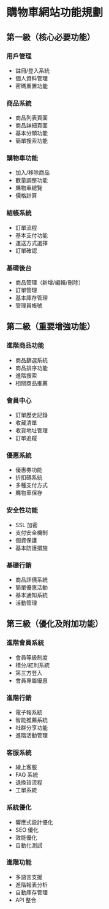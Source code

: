 # 購物車網站功能規劃

## 第一級（核心必要功能）

### 用戶管理
- 註冊/登入系統
- 個人資料管理
- 密碼重置功能

### 商品系統
- 商品列表頁面
- 商品詳細頁面
- 基本分類功能
- 簡單搜索功能

### 購物車功能
- 加入/移除商品
- 數量調整功能
- 購物車總覽
- 價格計算

### 結帳系統
- 訂單流程
- 基本支付功能
- 運送方式選擇
- 訂單確認

### 基礎後台
- 商品管理（新增/編輯/刪除）
- 訂單管理
- 基本庫存管理
- 管理員帳號

## 第二級（重要增強功能）

### 進階商品功能
- 商品篩選系統
- 商品排序功能
- 進階搜索
- 相關商品推薦

### 會員中心
- 訂單歷史記錄
- 收藏清單
- 收貨地址管理
- 訂單追蹤

### 優惠系統
- 優惠券功能
- 折扣碼系統
- 多種支付方式
- 購物車保存

### 安全性功能
- SSL 加密
- 支付安全機制
- 個資保護
- 基本防護措施

### 基礎行銷
- 商品評價系統
- 簡單優惠活動
- 基本通知系統
- 活動管理

## 第三級（優化及附加功能）

### 進階會員系統
- 會員等級制度
- 積分/紅利系統
- 第三方登入
- 會員專屬優惠

### 進階行銷
- 電子報系統
- 智能推薦系統
- 社群分享功能
- 進階活動管理

### 客服系統
- 線上客服
- FAQ 系統
- 退換貨流程
- 工單系統

### 系統優化
- 響應式設計優化
- SEO 優化
- 效能優化
- 自動化測試

### 進階功能
- 多語言支援
- 進階報表分析
- 自動庫存管理
- API 整合
